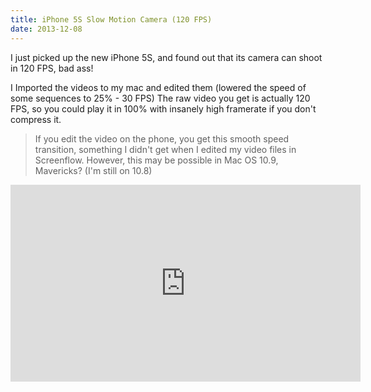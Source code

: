 ```yaml
---
title: iPhone 5S Slow Motion Camera (120 FPS)
date: 2013-12-08
---
```


I just picked up the new iPhone 5S, and found out that its camera can shoot in 120 FPS, bad ass!

I Imported the videos to my mac and edited them (lowered the speed of some sequences to 25% - 30 FPS)
The raw video you get is actually 120 FPS, so you could play it in 100% with insanely high framerate if you don't compress it.

> If you edit the video on the phone, you get this smooth speed transition, something I didn't get when I edited my video files in Screenflow. However, this may be possible in Mac OS 10.9, Mavericks? (I'm still on 10.8)

<iframe width="560" height="315" src="https://www.youtube.com/embed/t2V1b690q0g" frameborder="0" allow="accelerometer; autoplay; clipboard-write; encrypted-media; gyroscope; picture-in-picture" allowfullscreen></iframe>
